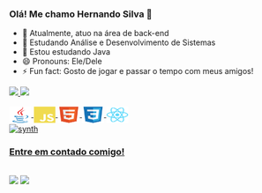 ### Olá! Me chamo Hernando Silva 👋

- 🔭 Atualmente, atuo na área de back-end
- 📘 Estudando Análise e Desenvolvimento de Sistemas
- 🌱 Estou estudando Java
- 😄 Pronouns: Ele/Dele
- ⚡ Fun fact: Gosto de jogar e passar o tempo com meus amigos!

 <div>
   <a href="https://github.com/HernandoSilva">
   <img height="170em" src="https://github-readme-stats.vercel.app/api?username=HernandoSilva&show_icons=true&theme=neon&include_all_commits=true&count_private=true"/>
   <img height="170em" src="https://github-readme-stats.vercel.app/api/top-langs/?username=HernandoSilva&layout=compact&langs_count=6&theme=neon"/>
</div>


<div>
<div style="display: inline_block"><br>
  <img align="center" alt="Java" height="30" width="40" src="https://raw.githubusercontent.com/devicons/devicon/master/icons/java/java-original.svg">
  <img align="center" alt="Js" height="30" width="40" src="https://raw.githubusercontent.com/devicons/devicon/master/icons/javascript/javascript-plain.svg">
  <img align="center" alt="HTML" height="30" width="40" src="https://raw.githubusercontent.com/devicons/devicon/master/icons/html5/html5-original.svg">
  <img align="center" alt="CSS" height="30" width="40" src="https://raw.githubusercontent.com/devicons/devicon/master/icons/css3/css3-original.svg">
  <img align="center" alt="React" height="30" width="40" src="https://raw.githubusercontent.com/devicons/devicon/master/icons/react/react-original.svg">
</div>
</div>
<div>
<img align="center" alt="synth" height="30" width="800" src="https://media.tenor.com/sbStxsoArjAAAAAi/line.gif">
</div>

### Entre em contado comigo!

<div><br>
  <a href="https://www.instagram.com/hernandosillva/" target="_blank"><img src="https://img.shields.io/badge/-Instagram-%23E4405F?style=for-the-badge&logo=instagram&logoColor=white" target="_blank"></a>
  <a href="https://www.linkedin.com/in/hernando-silva-27400b203/" target="_blank"><img src="https://img.shields.io/badge/-LinkedIn-%230077B5?style=for-the-badge&logo=linkedin&logoColor=white" target="_blank"></a> 
</div>

